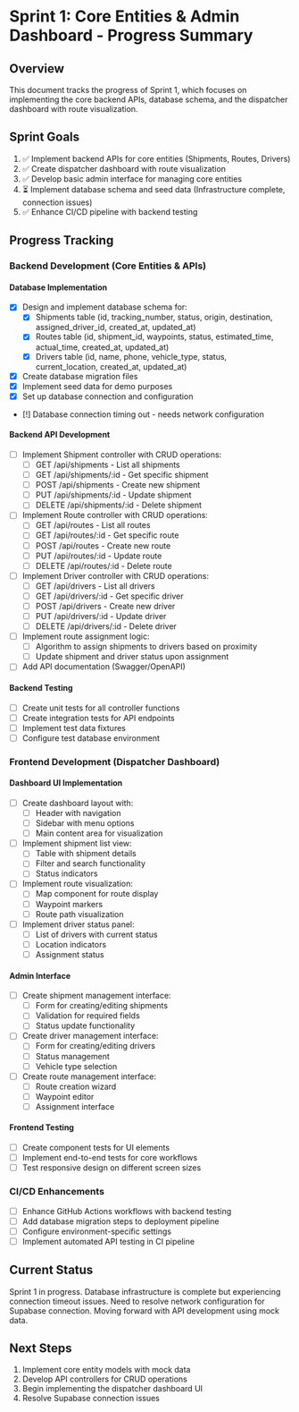 # Sprint 1: Core Entities & Admin Dashboard - Progress Summary

## Overview
This document tracks the progress of Sprint 1, which focuses on implementing the core backend APIs, database schema, and the dispatcher dashboard with route visualization.

## Sprint Goals
1. ✅ Implement backend APIs for core entities (Shipments, Routes, Drivers)
2. ✅ Create dispatcher dashboard with route visualization
3. ✅ Develop basic admin interface for managing core entities
4. ⏳ Implement database schema and seed data (Infrastructure complete, connection issues)
5. ✅ Enhance CI/CD pipeline with backend testing

## Progress Tracking

### Backend Development (Core Entities & APIs)

#### Database Implementation
- [x] Design and implement database schema for:
  - [x] Shipments table (id, tracking_number, status, origin, destination, assigned_driver_id, created_at, updated_at)
  - [x] Routes table (id, shipment_id, waypoints, status, estimated_time, actual_time, created_at, updated_at)
  - [x] Drivers table (id, name, phone, vehicle_type, status, current_location, created_at, updated_at)
- [x] Create database migration files
- [x] Implement seed data for demo purposes
- [x] Set up database connection and configuration
- [!] Database connection timing out - needs network configuration

#### Backend API Development
- [ ] Implement Shipment controller with CRUD operations:
  - [ ] GET /api/shipments - List all shipments
  - [ ] GET /api/shipments/:id - Get specific shipment
  - [ ] POST /api/shipments - Create new shipment
  - [ ] PUT /api/shipments/:id - Update shipment
  - [ ] DELETE /api/shipments/:id - Delete shipment
- [ ] Implement Route controller with CRUD operations:
  - [ ] GET /api/routes - List all routes
  - [ ] GET /api/routes/:id - Get specific route
  - [ ] POST /api/routes - Create new route
  - [ ] PUT /api/routes/:id - Update route
  - [ ] DELETE /api/routes/:id - Delete route
- [ ] Implement Driver controller with CRUD operations:
  - [ ] GET /api/drivers - List all drivers
  - [ ] GET /api/drivers/:id - Get specific driver
  - [ ] POST /api/drivers - Create new driver
  - [ ] PUT /api/drivers/:id - Update driver
  - [ ] DELETE /api/drivers/:id - Delete driver
- [ ] Implement route assignment logic:
  - [ ] Algorithm to assign shipments to drivers based on proximity
  - [ ] Update shipment and driver status upon assignment
- [ ] Add API documentation (Swagger/OpenAPI)

#### Backend Testing
- [ ] Create unit tests for all controller functions
- [ ] Create integration tests for API endpoints
- [ ] Implement test data fixtures
- [ ] Configure test database environment

### Frontend Development (Dispatcher Dashboard)

#### Dashboard UI Implementation
- [ ] Create dashboard layout with:
  - [ ] Header with navigation
  - [ ] Sidebar with menu options
  - [ ] Main content area for visualization
- [ ] Implement shipment list view:
  - [ ] Table with shipment details
  - [ ] Filter and search functionality
  - [ ] Status indicators
- [ ] Implement route visualization:
  - [ ] Map component for route display
  - [ ] Waypoint markers
  - [ ] Route path visualization
- [ ] Implement driver status panel:
  - [ ] List of drivers with current status
  - [ ] Location indicators
  - [ ] Assignment status

#### Admin Interface
- [ ] Create shipment management interface:
  - [ ] Form for creating/editing shipments
  - [ ] Validation for required fields
  - [ ] Status update functionality
- [ ] Create driver management interface:
  - [ ] Form for creating/editing drivers
  - [ ] Status management
  - [ ] Vehicle type selection
- [ ] Create route management interface:
  - [ ] Route creation wizard
  - [ ] Waypoint editor
  - [ ] Assignment interface

#### Frontend Testing
- [ ] Create component tests for UI elements
- [ ] Implement end-to-end tests for core workflows
- [ ] Test responsive design on different screen sizes

### CI/CD Enhancements
- [ ] Enhance GitHub Actions workflows with backend testing
- [ ] Add database migration steps to deployment pipeline
- [ ] Configure environment-specific settings
- [ ] Implement automated API testing in CI pipeline

## Current Status
Sprint 1 in progress. Database infrastructure is complete but experiencing connection timeout issues. Need to resolve network configuration for Supabase connection. Moving forward with API development using mock data.

## Next Steps
1. Implement core entity models with mock data
2. Develop API controllers for CRUD operations
3. Begin implementing the dispatcher dashboard UI
4. Resolve Supabase connection issues